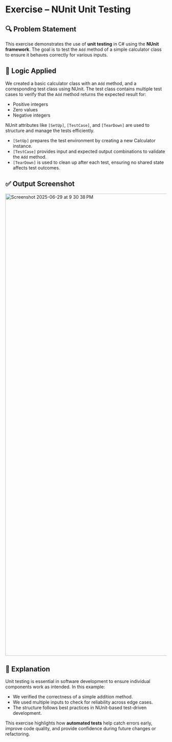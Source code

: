 # Exercise – NUnit Unit Testing

## 🔍 Problem Statement

This exercise demonstrates the use of **unit testing** in C# using the **NUnit framework**. The goal is to test the `Add` method of a simple calculator class to ensure it behaves correctly for various inputs.

## 🧠 Logic Applied

We created a basic calculator class with an `Add` method, and a corresponding test class using NUnit. The test class contains multiple test cases to verify that the `Add` method returns the expected result for:
- Positive integers
- Zero values
- Negative integers

NUnit attributes like `[SetUp]`, `[TestCase]`, and `[TearDown]` are used to structure and manage the tests efficiently.

- `[SetUp]` prepares the test environment by creating a new Calculator instance.
- `[TestCase]` provides input and expected output combinations to validate the `Add` method.
- `[TearDown]` is used to clean up after each test, ensuring no shared state affects test outcomes.

## ✅ Output Screenshot

<img width="1440" alt="Screenshot 2025-06-29 at 9 30 38 PM" src="https://github.com/user-attachments/assets/40ea7409-3b6b-4a58-8543-e6f0c6b7f091" />


## 🧾 Explanation

Unit testing is essential in software development to ensure individual components work as intended. In this example:
- We verified the correctness of a simple addition method.
- We used multiple inputs to check for reliability across edge cases.
- The structure follows best practices in NUnit-based test-driven development.

This exercise highlights how **automated tests** help catch errors early, improve code quality, and provide confidence during future changes or refactoring.
